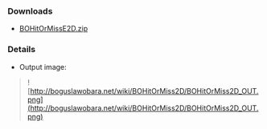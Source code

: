 ### Downloads ###
  * [BOHitOrMissE2D.zip](http://bioimage.googlecode.com/files/BOHitOrMissE2D.zip)

### Details ###
  * Output image:
> ![http://boguslawobara.net/wiki/BOHitOrMiss2D/BOHitOrMiss2D_OUT.png](http://boguslawobara.net/wiki/BOHitOrMiss2D/BOHitOrMiss2D_OUT.png)